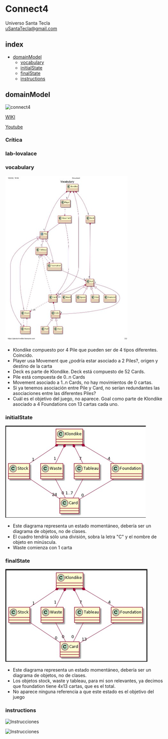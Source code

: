 # Connect4
Universo Santa Tecla  
[uSantaTecla@gmail.com](mailto:uSantaTecla@gmail.com)  

## index

* [domainModel](#domainModel)  
    * [vocabulary](#vocabulary)  
    * [initialState](#initialState)  
    * [finalState](#finalState)
    * [instructions](#instructions)  

## domainModel  

![connect4](./docs/images/conecta4.jpg)  

[WIKI](https://es.wikipedia.org/wiki/Conecta_4)

[Youtube](https://www.youtube.com/watch?v=JBSbiilzg9U)

### Crítica  
###  lab-lovalace 

### vocabulary

![Vocabulario](./docs/images/klondike_vocabulary.jpg)  


- Klondike compuesto por 4 Pile que pueden ser de 4 tipos diferentes. Coincido.
- Player usa Movement que ¿podría estar asociado a 2 Piles?, origen y destino de la carta
- Deck es parte de Klondike. Deck está compuesto de 52 Cards.
- Pile está compuesta de 0..n Cards
- Movement asociado a 1..n Cards, no hay movimientos de 0 cartas.
- Si ya tenemos asociación entre Pile y Card, no serían redundantes las asociaciones entre las diferentes Piles?
- Cuál es el objetivo del juego, no aparece. Goal como parte de Klondike asociado a 4 Foundations con 13 cartas cada uno.


### initialState   

![Estado_inicial](./docs/images/klondike_initialState.jpg)  

- Este diagrama representa un estado momentáneo, debería ser un diagrama de objetos, no de clases.
- El cuadro tendría sólo una división, sobra la letra "C" y el nombre de objeto en minúscula.
- Waste comienza con 1 carta 
### finalState 

![Estado_final](./docs/images/klondike_finalState.jpg)

- Este diagrama representa un estado momentáneo, debería ser un diagrama de objetos, no de clases.
- Los objetos stock, waste y tableau, para mi son relevantes, ya decimos que foundation tiene 4x13 cartas, que es el total.
- No aparece ninguna referencia a que este estado es el objetivo del juego
  
### instructions  
  
![Instrucciones]()  
  
![Instrucciones]()  
  
